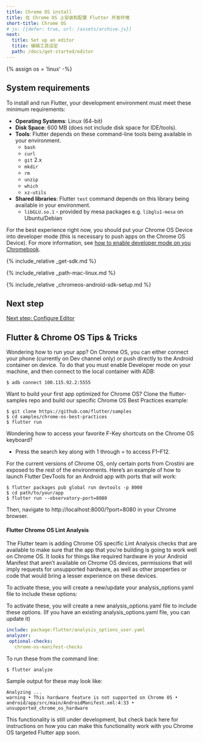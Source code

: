 ```yaml
---
title: Chrome OS install
title: 在 Chrome OS 上安装和配置 Flutter 开发环境
short-title: Chrome OS
# js: [{defer: true, url: /assets/archive.js}]
next:
  title: Set up an editor
  titie: 编辑工具设定
  path: /docs/get-started/editor
---
```


{% assign os = 'linux' -%}

## System requirements

To install and run Flutter, your development environment must meet these 
minimum requirements:

- **Operating Systems**: Linux (64-bit)
- **Disk Space**: 600 MB (does not include disk space for IDE/tools).
- **Tools**: Flutter depends on these command-line tools being available 
in your environment.
  - `bash`
  - `curl`
  - `git` 2.x
  - `mkdir`
  - `rm`
  - `unzip`
  - `which`
  - `xz-utils`
- **Shared libraries**: Flutter `test` command depends on this library being 
available in your environment.
  - `libGLU.so.1` - provided by mesa packages e.g. `libglu1-mesa` on Ubuntu/Debian

For the best experience right now, you should put your Chrome OS Device into
developer mode (this is necessary to push apps on the Chrome OS Device). For
more information, see [how to enable developer mode on you Chromebook](https://www.androidcentral.com/how-enable-developer-mode-chrome-os).

{% include_relative _get-sdk.md %}

{% include_relative _path-mac-linux.md %}

{% include_relative _chromeos-android-sdk-setup.md %}

## Next step

[Next step: Configure Editor](/docs/get-started/editor)

## Flutter & Chrome OS Tips & Tricks

Wondering how to run your app? On Chrome OS, you can either connect your phone 
(currently on Dev channel only) or push directly to the Android container on device. 
To do that you must enable Developer mode on your machine, and then connect to the local container with ADB:

```terminal
$ adb connect 100.115.92.2:5555
```

Want to build your first app optimized for Chrome OS? Clone the flutter-samples 
repo and build our specific Chrome OS Best Practices example:

```terminal
$ git clone https://github.com/flutter/samples
$ cd samples/chrome-os-best-practices
$ flutter run
```

Wondering how to access your favorite F-Key shortcuts on the Chrome OS keyboard?
* Press the search key along with 1 through = to access F1–F12.

For the current versions of Chrome OS, only certain ports from Crostini are 
exposed to the rest of the environments. Here’s an example of how to launch 
Flutter DevTools for an Android app with ports that will work:

```terminal
$ flutter packages pub global run devtools -p 8000
$ cd path/to/your/app
$ flutter run --observatory-port=8080
```

Then, navigate to http://localhost:8000/?port=8080 in your Chrome browser.

#### Flutter Chrome OS Lint Analysis

The Flutter team is adding Chrome OS specific Lint Analysis checks that are 
available to make sure that the app that you're building is going to work well 
on Chrome OS. It looks for things like required hardware in your Android 
Manifest that aren’t available on Chrome OS devices, permissions that will 
imply requests for unsupported hardware, as well as other properties or code 
that would bring a lesser experience on these devices.

To activate these, you will create a new/update your analysis_options.yaml 
file to include these options:

To activate these, you will create a new analysis_options.yaml file to include these options.
(If you have an existing analysis_options.yaml file, you can update it)

```yaml
include: package:flutter/analysis_options_user.yaml
analyzer:
 optional-checks:
   chrome-os-manifest-checks
```

To run these from the command line:

```terminal
$ flutter analyze
```

Sample output for these may look like:

```terminal
Analyzing ...                                                      
warning • This hardware feature is not supported on Chrome OS • 
android/app/src/main/AndroidManifest.xml:4:33 • unsupported_chrome_os_hardware
```


This functionality is still under development, but check back here for instructions on how you can make this functionality work with you Chrome OS targeted Flutter app soon.

